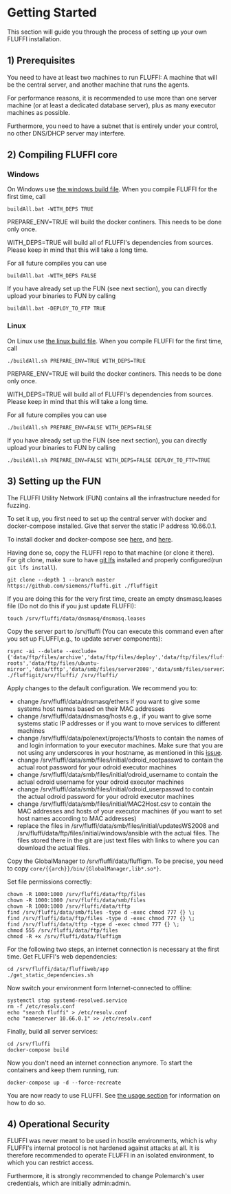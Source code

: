 <!---
Copyright 2017-2019 Siemens AG

Permission is hereby granted, free of charge, to any person obtaining a copy of this software and associated documentation files (the "Software"), to deal in the Software without restriction, including without limitation the rights to use, copy, modify, merge, publish, distribute, sublicense, and/or sell copies of the Software, and to permit persons to whom the Software is furnished to do so, subject to the following conditions:

The above copyright notice and this permission notice shall be included in all copies or substantial portions of the Software.

THE SOFTWARE IS PROVIDED "AS IS", WITHOUT WARRANTY OF ANY KIND, EXPRESS OR IMPLIED, INCLUDING BUT NOT LIMITED TO THE WARRANTIES OF MERCHANTABILITY, FITNESS FOR A PARTICULAR PURPOSE AND NONINFRINGEMENT. IN NO EVENT SHALL THE AUTHORS OR COPYRIGHT HOLDERS BE LIABLE FOR ANY CLAIM, DAMAGES OR OTHER LIABILITY, WHETHER IN AN ACTION OF CONTRACT, TORT OR OTHERWISE, ARISING FROM, OUT OF OR IN CONNECTION WITH THE SOFTWARE OR THE USE OR OTHER DEALINGS IN THE SOFTWARE.

Author(s): Thomas Riedmaier, Junes Najah
-->

# Getting Started
This section will guide you through the process of setting up your own FLUFFI installation.


## 1) Prerequisites
You need to have at least two machines to run FLUFFI: A machine that will be the central server, and another machine that runs the agents.

For performance reasons, it is recommended to use more than one server machine (or at least a dedicated database server), plus as many executor machines as possible.

Furthermore, you need to have a subnet that is entirely under your control, no other DNS/DHCP server may interfere.

## 2) Compiling FLUFFI core

### Windows
On Windows use  [the windows build file](build/windows/buildAll.bat). When you compile FLUFFI for the first time, call 
```
buildAll.bat -WITH_DEPS TRUE
```
PREPARE_ENV=TRUE will build the docker continers.  This needs to be done only once.

WITH_DEPS=TRUE will build all of FLUFFI's dependencies from sources. Please keep in mind that this will take a long time.

For all future compiles you can use 
```
buildAll.bat -WITH_DEPS FALSE
```

If you have already set up the FUN (see next section), you can directly upload your binaries to FUN by calling
```
buildAll.bat -DEPLOY_TO_FTP TRUE
```

### Linux
On Linux use  [the linux build file](build/ubuntu_based/buildAll.sh). When you compile FLUFFI for the first time, call 
```
./buildAll.sh PREPARE_ENV=TRUE WITH_DEPS=TRUE
```
PREPARE_ENV=TRUE will build the docker continers.  This needs to be done only once.

WITH_DEPS=TRUE will build all of FLUFFI's dependencies from sources. Please keep in mind that this will take a long time.

For all future compiles you can use 
```
./buildAll.sh PREPARE_ENV=FALSE WITH_DEPS=FALSE
```

If you have already set up the FUN (see next section), you can directly upload your binaries to FUN by calling
```
./buildAll.sh PREPARE_ENV=FALSE WITH_DEPS=FALSE DEPLOY_TO_FTP=TRUE
```

## 3) Setting up the FUN
The FLUFFI Utility Network (FUN) contains all the infrastructure needed for fuzzing.

To set it up, you first need to set up the central server with docker and docker-compose installed. Give that server the static IP address 10.66.0.1.

To install docker and docker-compose see [here](https://docs.docker.com/install/linux/docker-ce/ubuntu/), and [here](https://docs.docker.com/compose/install/).

Having done so, copy the FLUFFI repo to that machine (or clone it there). For git clone, make sure to have [git lfs](https://git-lfs.github.com/) installed and properly configured(run `git lfs install`).

```
git clone --depth 1 --branch master https://github.com/siemens/fluffi.git ./fluffigit
```

If you are doing this for the very first time, create an empty dnsmasq.leases file (Do not do this if you just update FLUFFI): 
``` 
touch /srv/fluffi/data/dnsmasq/dnsmasq.leases
```

Copy the server part to /srv/fluffi (You can execute this command even after you set up FLUFFI,e.g., to update server components):

```
rsync -ai --delete --exclude={'data/ftp/files/archive','data/ftp/files/deploy','data/ftp/files/fluffi','data/ftp/files/initial/linux/activePackages','data/ftp/files/initial/linux/inactivePackages','data/ftp/files/initial/windows/activePackages','data/ftp/files/initial/windows/inactivePackages','data/ftp/files/initial/windows/ansible/Driver','data/ftp/files/initial/windows/ansible/VCRedistributables','data/ftp/files/odroid','data/ftp/files/SUT','data/ftp/files/tftp-roots','data/ftp/files/ubuntu-mirror','data/tftp','data/smb/files/server2008','data/smb/files/server2016','data/dnsmasq/dnsmasq.leases','data/mon/grafana','data/mon/influxdb'} ./fluffigit/srv/fluffi/ /srv/fluffi/
```

Apply changes to the default configuration. We recommend you to:
- change /srv/fluffi/data/dnsmasq/ethers if you want to give some systems host names based on their MAC addresses
- change /srv/fluffi/data/dnsmasq/hosts e.g., if you want to give some systems static IP addresses or if you want to move services to different machines
- change /srv/fluffi/data/polenext/projects/1/hosts to contain the names of and login information to your executor machines. Make sure that you are not using any underscores in your hostname, 
as mentioned in this [issue](https://github.com/ansible/ansible/issues/56930).
- change /srv/fluffi/data/smb/files/initial/odroid_rootpasswd to contain the actual root password for your odroid executor machines
- change /srv/fluffi/data/smb/files/initial/odroid_username to contain the actual odroid username for your odroid executor machines
- change /srv/fluffi/data/smb/files/initial/odroid_userpasswd to contain the actual odroid password for your odroid executor machines
- change /srv/fluffi/data/smb/files/initial/MAC2Host.csv to contain the MAC addresses and hosts of your executor machines (if you want to set host names according to MAC addresses)
- replace the files in /srv/fluffi/data/smb/files/initial/updatesWS2008 and /srv/fluffi/data/ftp/files/initial/windows/ansible with the actual files. The files stored there in the git are just text files with links to where you can download the actual files.

Copy the GlobalManager to /srv/fluffi/data/fluffigm. To be precise, you need to copy `core/{{arch}}/bin/{GlobalManager,lib*.so*}`.

Set file permissions correctly:

```
chown -R 1000:1000 /srv/fluffi/data/ftp/files
chown -R 1000:1000 /srv/fluffi/data/smb/files
chown -R 1000:1000 /srv/fluffi/data/tftp
find /srv/fluffi/data/smb/files -type d -exec chmod 777 {} \;
find /srv/fluffi/data/ftp/files -type d -exec chmod 777 {} \;
find /srv/fluffi/data/tftp -type d -exec chmod 777 {} \;
chmod 555 /srv/fluffi/data/ftp/files
chmod -R +x /srv/fluffi/data/fluffigm
```

For the following two steps, an internet connection is necessary at the first time.
Get FLUFFI's web dependencies:
```
cd /srv/fluffi/data/fluffiweb/app
./get_static_dependencies.sh
```

Now switch your environment form Internet-connected to offline:
```
systemctl stop systemd-resolved.service
rm -f /etc/resolv.conf
echo "search fluffi" > /etc/resolv.conf
echo "nameserver 10.66.0.1" >> /etc/resolv.conf
```

Finally, build all server services:

```
cd /srv/fluffi
docker-compose build
```

Now you don't need an internet connection anymore. To start the containers and keep them running, run:
```
docker-compose up -d --force-recreate
```

You are now ready to use FLUFFI. See [the usage section](usage.md) for information on how to do so.

## 4) Operational Security

FLUFFI was never meant to be used in hostile environments, which is why FLUFFI's internal protocol is not hardened against attacks at all. It is therefore recommended to operate FLUFFI in an isolated environment, to which you can restrict access.

Furthermore, it is strongly recommended to change Polemarch's user credentials, which are initially admin:admin.
